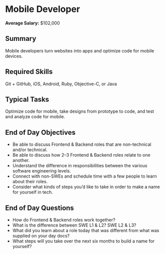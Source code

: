 # Mobile Developer

**Average Salary:** $102,000

## Summary

Mobile developers turn websites into apps and optimize code for mobile devices.

## Required Skills

Git + GitHub, iOS, Android, Ruby, Objective-C, or Java

## Typical Tasks

Optimize code for mobile, take designs from prototype to code, and test and analyze code for mobile.

## End of Day Objectives

- Be able to discuss Frontend & Backend roles that are non-technical and/or technical.
- Be able to discuss how 2–3 Frontend & Backend roles relate to one another.
- Understand the difference in responsibilities between the various software engineering levels.
- Connect with non-SWEs and schedule time with a few people to learn about their roles.
- Consider what kinds of steps you’d like to take in order to make a name for yourself in tech.


## End of Day Questions

- How do Frontend & Backend roles work together?
- What is the difference between SWE L1 & L2? SWE L2 & L3?
- What did you learn about a role today that was different from what was supplied on your day docs?
- What steps will you take over the next six months to build a name for yourself?
